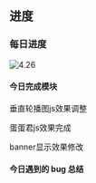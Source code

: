 ## 进度

### 每日进度

![4.26](images/4.26.png)

#### 今日完成模块

垂直轮播图js效果调整

蛋蛋君js效果完成

banner显示效果修改



#### 今日遇到的 bug 总结

